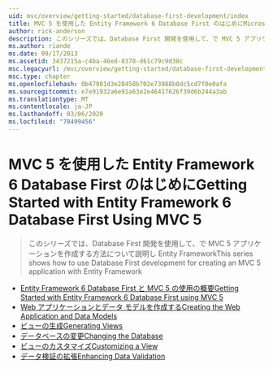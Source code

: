 ```yaml
---
uid: mvc/overview/getting-started/database-first-development/index
title: MVC 5 を使用した Entity Framework 6 Database First のはじめにMicrosoft Docs
author: rick-anderson
description: このシリーズでは、Database First 開発を使用して、で MVC 5 アプリケーションを作成する方法について説明し Entity Framework
ms.author: riande
ms.date: 09/17/2013
ms.assetid: 3437215a-c4ba-46ed-8378-d61c79c9d38c
msc.legacyurl: /mvc/overview/getting-started/database-first-development
msc.type: chapter
ms.openlocfilehash: 0b47981d3e28458b702e73988b8dc5cd7f0e0afa
ms.sourcegitcommit: e7e91932a6e91a63e2e46417626f39d6b244a3ab
ms.translationtype: MT
ms.contentlocale: ja-JP
ms.lasthandoff: 03/06/2020
ms.locfileid: "78499456"
---
```

# <a name="getting-started-with-entity-framework-6-database-first-using-mvc-5"></a><span data-ttu-id="0d799-103">MVC 5 を使用した Entity Framework 6 Database First のはじめに</span><span class="sxs-lookup"><span data-stu-id="0d799-103">Getting Started with Entity Framework 6 Database First Using MVC 5</span></span>

> <span data-ttu-id="0d799-104">このシリーズでは、Database First 開発を使用して、で MVC 5 アプリケーションを作成する方法について説明し Entity Framework</span><span class="sxs-lookup"><span data-stu-id="0d799-104">This series shows how to use Database First development for creating an MVC 5 application with Entity Framework</span></span>

- [<span data-ttu-id="0d799-105">Entity Framework 6 Database First と MVC 5 の使用の概要</span><span class="sxs-lookup"><span data-stu-id="0d799-105">Getting Started with Entity Framework 6 Database First using MVC 5</span></span>](setting-up-database.md)
- [<span data-ttu-id="0d799-106">Web アプリケーションとデータ モデルを作成する</span><span class="sxs-lookup"><span data-stu-id="0d799-106">Creating the Web Application and Data Models</span></span>](creating-the-web-application.md)
- [<span data-ttu-id="0d799-107">ビューの生成</span><span class="sxs-lookup"><span data-stu-id="0d799-107">Generating Views</span></span>](generating-views.md)
- [<span data-ttu-id="0d799-108">データベースの変更</span><span class="sxs-lookup"><span data-stu-id="0d799-108">Changing the Database</span></span>](changing-the-database.md)
- [<span data-ttu-id="0d799-109">ビューのカスタマイズ</span><span class="sxs-lookup"><span data-stu-id="0d799-109">Customizing a View</span></span>](customizing-a-view.md)
- [<span data-ttu-id="0d799-110">データ検証の拡張</span><span class="sxs-lookup"><span data-stu-id="0d799-110">Enhancing Data Validation</span></span>](enhancing-data-validation.md)
